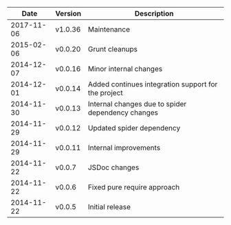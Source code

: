 | Date        | Version | Description |
| ----------- | ------- | ----------- |
| 2017-11-06  | v1.0.36 | Maintenance |
| 2015-02-06  | v0.0.20 | Grunt cleanups |
| 2014-12-07  | v0.0.16 | Minor internal changes |
| 2014-12-01  | v0.0.14 | Added continues integration support for the project |
| 2014-11-30  | v0.0.13 | Internal changes due to spider dependency changes |
| 2014-11-29  | v0.0.12 | Updated spider dependency |
| 2014-11-29  | v0.0.11 | Internal improvements |
| 2014-11-22  | v0.0.7  | JSDoc changes |
| 2014-11-22  | v0.0.6  | Fixed pure require approach |
| 2014-11-22  | v0.0.5  | Initial release |
